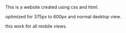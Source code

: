 This is a website created using css and html. 


optimized for 375px to 600px and normal desktop view.

this  work for all mobile views.


